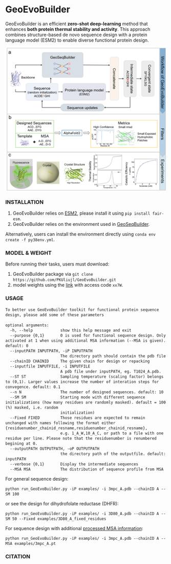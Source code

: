 # GeoEvoBuilder
GeoEvoBuilder is an efficient **zero-shot deep-learning** method that enhances **both protein thermal stability and activity**. This approach combines structure-based de novo sequence design with a protein language model (ESM2) to enable diverse functional protein design.

<!-- ![Alt text](https://github.com/PKUliujl/GeoEvoBuilder/blob/main/image/flow.jpg) -->
![Alt text](https://github.com/PKUliujl/GeoEvoBuilder/blob/main/image/flow.png)

### INSTALLATION
<!-- ====================== -->
1. GeoEvoBuilder relies on [ESM2](https://github.com/facebookresearch/esm), please install it using `pip install fair-esm`.
2. GeoEvoBuilder relies on the environment used in [GeoSeqBuilder](https://github.com/PKUliujl/GeoSeqBuilder/).

Alternatively, users can install the environment directly using `conda env create -f py38env.yml`.

### MODEL & WEIGHT
Before running their tasks, users must download: 
  1. GeoEvoBuilder package via `git clone https://github.com/PKUliujl/GeoEvoBuilder.git`
  2. model weights using the [link](https://disk.pku.edu.cn/link/AABFDFF8FB729743A8A27FEB5855B31EE0) with access code `xx7W`.

### USAGE
<!-- ====================== 
We are currently in the process of organizing the code and anticipate releasing the software soon. -->
```
To better use GeoEvoBuilder toolkit for functional protein sequence design, please add some of these parameters

optional arguments:
  -h, --help            show this help message and exit
  --purpose {0,1}       0 is used for functional sequence design. Only activated at 1 when using additional MSA information (--MSA is given). default: 0
  --inputPATH INPUTPATH, -iP INPUTPATH
                        The directory path should contain the pdb file
  --chainID CHAINID     The given chain for design or repacking
  --inputfile INPUTFILE, -i INPUTFILE
                        A pdb file under inputPATH, eg. T1024_A.pdb.
  --ST ST               Sampling temperature (scaling factor) belongs to (0,1). Larger values increase the number of interation steps for convegence. default: 0.1
  --n N                 The number of designed sequences. default: 10
  --SM SM               Starting mode with different sequence initializations (how many residues are randomly masked). default = 100 (%) masked, i.e. random
                        initialization)
  --Fixed FIXED         Those residues are expected to remain unchanged with names following the format either {residuenumber_chainid_resname,residuenumber_chainid_resname},
                        e.g. 1_A_W,10_A_C, or path to a file with one residue per line. Please note that the residuenumber is renumbered begining at 0.
  --outputPATH OUTPUTPATH, -oP OUTPUTPATH
                        the directory path of the outputfile. default: inputPATH
  --verbose {0,1}       Display the intermediate sequences
  --MSA MSA             The distribution of sequence profile from MSA
```

For general sequence design:
```
python run_GeoEvoBuilder.py -iP examples/ -i 3mpc_A.pdb --chainID A --SM 100
```
or see the design for dihydrofolate reductase (DHFR):
```
python run_GeoEvoBuilder.py -iP examples/ -i 3D80_A.pdb --chainID A --SM 50 --Fixed examples/3D80_A_fixed_residues
```

For sequence design with additional [processed MSA information](https://github.com/PKUliujl/GeoEvoBuilder/tree/main/MSA_Processing):
```
python run_GeoEvoBuilder.py -iP examples/ -i 3mpc_A.pdb --chainID A --MSA examples/3mpc_A.pt
```

### CITATION
